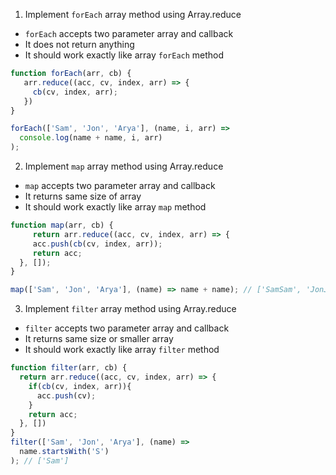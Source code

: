 1. Implement `forEach` array method using Array.reduce

- `forEach` accepts two parameter array and callback
- It does not return anything
- It should work exactly like array `forEach` method

```js
function forEach(arr, cb) {
   arr.reduce((acc, cv, index, arr) => {
     cb(cv, index, arr);
   })
}

forEach(['Sam', 'Jon', 'Arya'], (name, i, arr) =>
  console.log(name + name, i, arr)
);
```

2. Implement `map` array method using Array.reduce

- `map` accepts two parameter array and callback
- It returns same size of array
- It should work exactly like array `map` method

```js
function map(arr, cb) {
     return arr.reduce((acc, cv, index, arr) => {
     acc.push(cb(cv, index, arr));
     return acc;
  }, []);
}

map(['Sam', 'Jon', 'Arya'], (name) => name + name); // ['SamSam', 'JonJon', 'AryaArya']
```

3. Implement `filter` array method using Array.reduce

- `filter` accepts two parameter array and callback
- It returns same size or smaller array
- It should work exactly like array `filter` method

```js
function filter(arr, cb) {
  return arr.reduce((acc, cv, index, arr) => {
    if(cb(cv, index, arr)){
      acc.push(cv);
    }
    return acc;
  }, [])
}
filter(['Sam', 'Jon', 'Arya'], (name) =>
  name.startsWith('S')
); // ['Sam']
```
